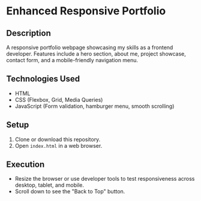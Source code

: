 # Enhanced Responsive Portfolio

## Description
A responsive portfolio webpage showcasing my skills as a frontend developer. Features include a hero section, about me, project showcase, contact form, and a mobile-friendly navigation menu.

## Technologies Used
- HTML
- CSS (Flexbox, Grid, Media Queries)
- JavaScript (Form validation, hamburger menu, smooth scrolling)

## Setup
1. Clone or download this repository.
2. Open `index.html` in a web browser.

## Execution
- Resize the browser or use developer tools to test responsiveness across desktop, tablet, and mobile.
- Scroll down to see the "Back to Top" button.
